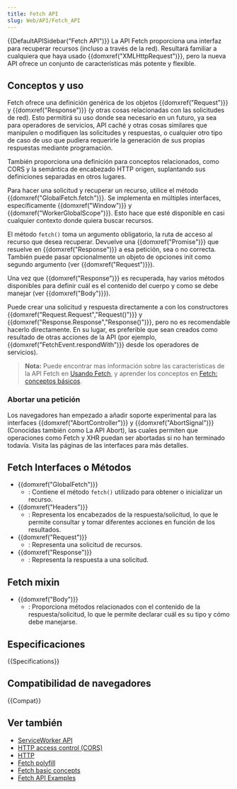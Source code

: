 ```yaml
---
title: Fetch API
slug: Web/API/Fetch_API
---
```


{{DefaultAPISidebar("Fetch API")}}
La API Fetch proporciona una interfaz para recuperar recursos (incluso a través de la red). Resultará familiar a cualquiera que haya usado {{domxref("XMLHttpRequest")}}, pero la nueva API ofrece un conjunto de características más potente y flexible.

## Conceptos y uso

Fetch ofrece una definición genérica de los objetos {{domxref("Request")}} y {{domxref("Response")}} (y otras cosas relacionadas con las solicitudes de red). Esto permitirá su uso donde sea necesario en un futuro, ya sea para operadores de servicios, API caché y otras cosas similares que manipulen o modifiquen las solicitudes y respuestas, o cualquier otro tipo de caso de uso que pudiera requerirle la generación de sus propias respuestas mediante programación.

También proporciona una definición para conceptos relacionados, como CORS y la semántica de encabezado HTTP origen, suplantando sus definiciones separadas en otros lugares.

Para hacer una solicitud y recuperar un recurso, utilice el método {{domxref("GlobalFetch.fetch")}}. Se implementa en múltiples interfaces, específicamente {{domxref("Window")}} y {{domxref("WorkerGlobalScope")}}. Esto hace que esté disponible en casi cualquier contexto donde quiera buscar recursos.

El método `fetch()` toma un argumento obligatorio, la ruta de acceso al recurso que desea recuperar. Devuelve una {{domxref("Promise")}} que resuelve en {{domxref("Response")}} a esa petición, sea o no correcta. También puede pasar opcionalmente un objeto de opciones init como segundo argumento (ver {{domxref("Request")}}).

Una vez que {{domxref("Response")}} es recuperada, hay varios métodos disponibles para definir cuál es el contenido del cuerpo y como se debe manejar (ver {{domxref("Body")}}).

Puede crear una solicitud y respuesta directamente a con los constructores {{domxref("Request.Request","Request()")}} y {{domxref("Response.Response","Response()")}}, pero no es recomendable hacerlo directamente. En su lugar, es preferible que sean creados como resultado de otras acciones de la API (por ejemplo, {{domxref("FetchEvent.respondWith")}} desde los operadores de servicios).

> **Nota:** Puede encontrar mas información sobre las características de la API Fetch en [Usando Fetch](/es/docs/Web/API/Fetch_API/Using_Fetch), y aprender los conceptos en [Fetch: conceptos básicos](/es/docs/Web/API/Fetch_API/Basic_concepts).

### Abortar una petición

Los navegadores han empezado a añadir soporte experimental para las interfaces {{domxref("AbortController")}} y {{domxref("AbortSignal")}} (Conocidas también como La API Abort), las cuales permiten que operaciones como Fetch y XHR puedan ser abortadas si no han terminado todavía. Visita las páginas de las interfaces para más detalles.

## Fetch Interfaces o Métodos

- {{domxref("GlobalFetch")}}
  - : Contiene el método `fetch()` utilizado para obtener o inicializar un recurso.
- {{domxref("Headers")}}
  - : Representa los encabezados de la respuesta/solicitud, lo que le permite consultar y tomar diferentes acciones en función de los resultados.
- {{domxref("Request")}}
  - : Representa una solicitud de recursos.
- {{domxref("Response")}}
  - : Representa la respuesta a una solicitud.

## Fetch mixin

- {{domxref("Body")}}
  - : Proporciona métodos relacionados con el contenido de la respuesta/solicitud, lo que le permite declarar cuál es su tipo y cómo debe manejarse.

## Especificaciones

{{Specifications}}

## Compatibilidad de navegadores

{{Compat}}

## Ver también

- [ServiceWorker API](/es/docs/Web/API/ServiceWorker_API)
- [HTTP access control (CORS)](/es/docs/Web/HTTP/Access_control_CORS)
- [HTTP](/es/docs/Web/HTTP)
- [Fetch polyfill](https://github.com/github/fetch)
- [Fetch basic concepts](/es/docs/Web/API/Fetch_API/Basic_concepts)
- [Fetch API Examples](http://davidwalsh.name/fetch)
